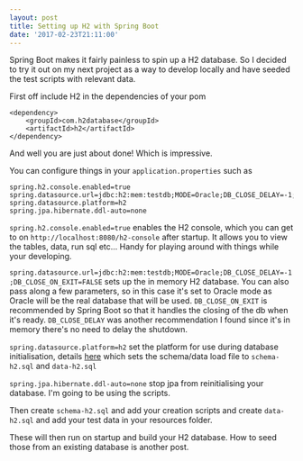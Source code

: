 ```yaml
---
layout: post
title: Setting up H2 with Spring Boot
date: '2017-02-23T21:11:00'
---
```


Spring Boot makes it fairly painless to spin up a H2 database. So I decided to try it out on my next project as a way to develop locally and have seeded the test scripts with relevant data.

First off include H2 in the dependencies of your pom

```
<dependency>
    <groupId>com.h2database</groupId>
    <artifactId>h2</artifactId>
</dependency>
```

And well you are just about done! Which is impressive.

You can configure things in your `application.properties` such as

```
spring.h2.console.enabled=true
spring.datasource.url=jdbc:h2:mem:testdb;MODE=Oracle;DB_CLOSE_DELAY=-1;DB_CLOSE_ON_EXIT=FALSE
spring.datasource.platform=h2
spring.jpa.hibernate.ddl-auto=none
```

`spring.h2.console.enabled=true` enables the H2 console, which you can get to on `http://localhost:8080/h2-console` after startup. It allows you to view the tables, data, run sql etc... Handy for playing around with things while your developing.

`spring.datasource.url=jdbc:h2:mem:testdb;MODE=Oracle;DB_CLOSE_DELAY=-1;DB_CLOSE_ON_EXIT=FALSE` sets up the in memory H2 database. You can also pass along a few parameters, so in this case it's set to Oracle mode as Oracle will be the real database that will be used. `DB_CLOSE_ON_EXIT` is recommended by Spring Boot so that it handles the closing of the db when it's ready. `DB_CLOSE_DELAY` was another recommendation I found since it's in memory there's no need to delay the shutdown.

`spring.datasource.platform=h2` set the platform for use during database initialisation, details [here](https://docs.spring.io/spring-boot/docs/current/reference/html/howto-database-initialization.html#howto-initialize-a-database-using-spring-jdbc) which sets the schema/data load file to `schema-h2.sql` and `data-h2.sql`

`spring.jpa.hibernate.ddl-auto=none` stop jpa from reinitialising your database.  I'm going to be using the scripts.

Then create `schema-h2.sql` and add your creation scripts and create `data-h2.sql` and add your test data in your resources folder.

These will then run on startup and build your H2 database. How to seed those from an existing database is another post.
